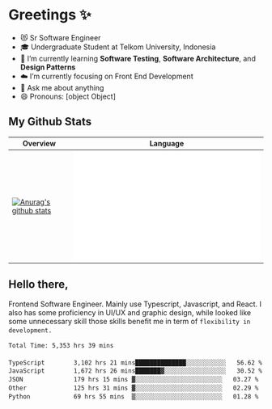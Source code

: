 # Greetings ✨
- 😻 Sr Software Engineer
- 🎓 Undergraduate Student at Telkom University, Indonesia
- 🌱 I’m currently learning **Software Testing**, **Software Architecture**, and **Design Patterns**
- ☁️ I’m currently focusing on Front End Development
- 💬 Ask me about anything
- 😄 Pronouns: [object Object]

## My Github Stats

| Overview | Language |
| --- | --- |
|[![Anurag's github stats](https://github-readme-stats.vercel.app/api?username=abui-am&count_private=true)](https://github.com/anuraghazra/github-readme-stats)|![Language](https://raw.githubusercontent.com/abui-am/stats/c6455f656dfce7acd3951e5ec5b25d72af0b2ee3/generated/languages.svg)|

## Hello there, 
Frontend Software Engineer. 
Mainly use Typescript, Javascript, and React. I also has some proficiency in UI/UX and graphic design, while looked like some unnecessary skill those skills benefit me in term of `flexibility in development.`


<!--START_SECTION:waka-->

```txt
Total Time: 5,353 hrs 39 mins

TypeScript        3,102 hrs 21 mins██████████████░░░░░░░░░░░   56.62 %
JavaScript        1,672 hrs 26 mins███████▓░░░░░░░░░░░░░░░░░   30.52 %
JSON              179 hrs 15 mins ▓░░░░░░░░░░░░░░░░░░░░░░░░   03.27 %
Other             125 hrs 31 mins ▓░░░░░░░░░░░░░░░░░░░░░░░░   02.29 %
Python            69 hrs 55 mins  ▒░░░░░░░░░░░░░░░░░░░░░░░░   01.28 %
```

<!--END_SECTION:waka-->
